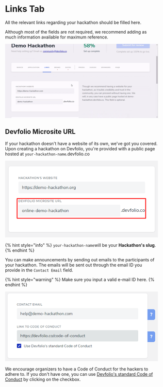 # Links Tab

All the relevant links regarding your hackathon should be filled here.

Although most of the fields are not required, we recommend adding as much information available for maximum reference.

![](../../.gitbook/assets/links.gif)

## Devfolio Microsite URL

If your hackathon doesn't have a website of its own, we've got you covered. Upon creating a hackathon on Devfolio, you're provided with a public page hosted at `your-hackathon-name`.devfolio.co

![A default slug is generated for you, with an option to edit it as per your preference depending upon the availability.](../../.gitbook/assets/image%20%2823%29.png)

{% hint style="info" %}
`your-hackathon-name`will be your **Hackathon's slug**.
{% endhint %}

You can make announcements by sending out emails to the participants of your hackathon. The emails will be sent out through the email ID you provide in the `Contact Email` field.

{% hint style="warning" %}
Make sure you input a valid e-mail ID here.
{% endhint %}

![](../../.gitbook/assets/image%20%2811%29.png)

We encourage organizers to have a Code of Conduct for the hackers to adhere to. If you don't have one, you can use [Devfolio's standard Code of Conduct](https://devfolio.co/code-of-conduct) by clicking on the checkbox.

